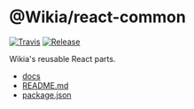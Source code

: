 # @Wikia/react-common

[![Travis](https://img.shields.io/travis/Wikia/react-common/master.svg?style=flat-square)](https://travis-ci.org/Wikia/react-common)
[![Release](https://img.shields.io/github/package-json/v/Wikia/react-common.svg?style=flat-square)](https://github.com/Wikia/react-common/releases)

Wikia's reusable React parts.

* [docs](./docs)
* [README.md](./README.md)
* [package.json](./package.json)


